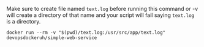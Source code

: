 Make sure to create file named `text.log` before running this command or -v will create a directory of that name and your script will fail saying `text.log` is a directory.

```shell
docker run --rm -v "$(pwd)/text.log:/usr/src/app/text.log" devopsdockeruh/simple-web-service
```
